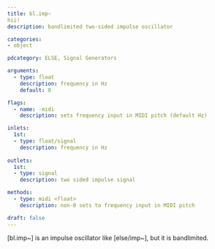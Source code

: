 ```yaml
---
title: bl.imp~
hii!
description: bandlimited two-sided impulse oscillator

categories:
- object

pdcategory: ELSE, Signal Generators

arguments:
  - type: float
    description: frequency in Hz
    default: 0

flags:
  - name: -midi
    description: sets frequency input in MIDI pitch (default Hz)

inlets:
  1st:
  - type: float/signal
    description: frequency in Hz
    
outlets:
  1st:
  - type: signal
    description: two sided impulse signal

methods:
  - type: midi <float>
    description: non-0 sets to frequency input in MIDI pitch

draft: false
---
```


[bl.imp~] is an impulse oscillator like [else/imp~], but it is bandlimited.
